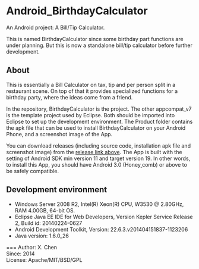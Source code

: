 Android_BirthdayCalculator
==========================

An Android project: A Bill/Tip Calculator. 

This is named BirthdayCalculator since some birthday part functions are under planning. But this is now a standalone bill/tip calculator before further development.

About
-----

This is essentially a Bill Calculator on tax, tip and per person split in a restaurant scene. On top of that it provides specialized functions for a birthday party, where the ideas come from a friend.

In the repository, BirthdayCalculator is the project. The other appcompat_v7 is the template project used by Eclipse. Both should be imported into Eclipse to set up the development environment. The Product folder contains the apk file that can be used to install BirthdayCalculator on your Android Phone, and a screenshot image of the App.

You can download releases (including source code, installation apk file and screenshot image) from the <a href="https://github.com/chenx/Android_BirthdayCalculator/releases">release link above</a>.  The App is built with the setting of Android SDK min version 11 and target version 19. In other words, to install this App, you should have Android 3.0 (Honey<a href="http://en.wikipedia.org/wiki/Android_version_history"> </a>comb) or above to be safely compatible.

Development environment
-----------------------

- Windows Server 2008 R2, Intel(R) Xeon(R) CPU, W3530 @ 2.80GHz, RAM 4.00GB, 64-bit OS.
- Eclipse Java EE IDE for Web Developers, Version Kepler Service Release 2, Build id: 20140224-0627
- Android Development Toolkit, Version: 22.6.3.v201404151837-1123206
- Java version: 1.6.0_26



===
Author:  X. Chen  
Since:   2014  
License: Apache/MIT/BSD/GPL
